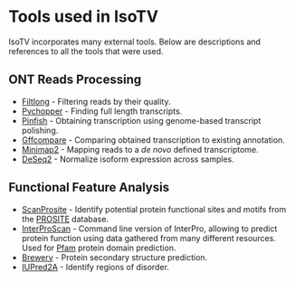 # Tools used in IsoTV

IsoTV incorporates many external tools. Below are descriptions and references to all the tools that were used.

## ONT Reads Processing

* [Filtlong](https://github.com/rrwick/Filtlong/) - Filtering reads by their quality.
* [Pychopper](https://github.com/nanoporetech/pychopper) - Finding full length transcripts.
* [Pinfish](https://github.com/nanoporetech/pinfish) - Obtaining transcription using genome-based transcript polishing.
* [Gffcompare](https://github.com/gpertea/gffcompare) - Comparing obtained transcription to existing annotation.
* [Minimap2](https://github.com/lh3/minimap2) - Mapping reads to a *de novo* defined transcriptome.
* [DeSeq2](https://genomebiology.biomedcentral.com/articles/10.1186/s13059-014-0550-8) - Normalize isoform expression across samples.

## Functional Feature Analysis

* [ScanProsite](https://prosite.expasy.org/scanprosite/) - Identify potential protein functional sites and motifs from the [PROSITE](https://prosite.expasy.org/) database.
* [InterProScan](https://github.com/ebi-pf-team/interproscan/wiki) - Command line version of InterPro, allowing to predict protein function using data gathered from many different resources. Used for [Pfam](https://pfam.xfam.org/) protein domain prediction.
* [Brewery](https://github.com/mircare/Brewery/) - Protein secondary structure prediction.
* [IUPred2A](https://iupred2a.elte.hu/) - Identify regions of disorder.
